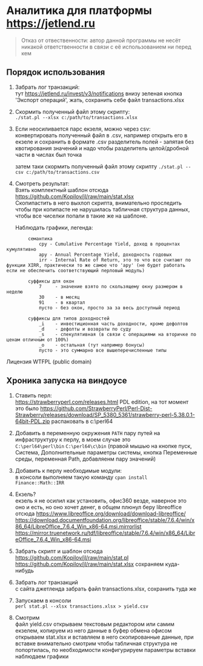 # Аналитика для платформы https://jetlend.ru

> Отказ от отвественности: автор данной программы не несёт никакой ответственности в связи с её использованием ни перед кем

## Порядок использования

1. Забрать лог транзакций:  
    тут https://jetlend.ru/invest/v3/notifications внизу зеленая кнопка 'Экспорт операций', жать, сохранить себе файл transactions.xlsx

2. Скормить полученный файл этому скрипту:  
    `./stat.pl --xlsx c:/path/to/transactions.xlsx`

3. Если неосиливается парс екзеля, можно через csv:  
    конвертировать полученный файл в .csv, например открыть его в екзеле и сохранить в формате .csv
    разделитель полей - запятая
    без квотирования значений
    и надо чтобы разделитель целой/дробной части в числах был точка

    затем таки скормить полученный файл этому скрипту
        `./stat.pl --csv c:/path/to/transactions.csv`

4. Смотреть результат:  
    Взять комплектный шаблон отсюда https://github.com/Kopilov/jl/raw/main/stat.xlsx  
    Cкопипастить в него выхлоп скрипта, внимательно проследить чтобы при копипасте не нарушилась табличная структура данных, чтобы все чиселки попали в такие же на шаблоне.

    Наблюдать графики, легенда:
```
        семантика
            cpy - Cumulative Percentage Yield, доход в процентах кумулятивно
            apy - Annual Percentage Yield, доходность годовых
            irr - Internal Rate of Return, это то что все считают по функции XIRR, практически то же самое что 'apy' (не будет работать если не обеспечить соответствующий перловый модуль)

        суффиксы для окон
            7     - значение взято по скользящему окну размером в неделю
            30    - в месяц
            91    - в квартал
            пусто - без окон, просто за за весь доступный период

        суффиксы для типов доходностей
            _i    - инвестиционная часть доходности, кроме дефолтов
            _d    - дефолты и возвраты по суду
            _s    - спекулятивная (в связи с операциями на вторичке по ценам отличным от 100%)
            _o    - остальная (тут например бонусы)
            пусто - это суммарно все вышеперечисленные типы
```

Лицензия WTFPL (public domain)

## Хроника запуска на виндоусе

1. Ставить перл:  
    https://strawberryperl.com/releases.html
    PDL edition, на тот момент это было https://github.com/StrawberryPerl/Perl-Dist-Strawberry/releases/download/SP_5380_5361/strawberry-perl-5.38.0.1-64bit-PDL.zip
    распаковать в c:\perl64

2. Добавить в переменную окружения `PATH` пару путей на инфраструктуру к перлу, в моем случае это  
    `C:\perl64\perl\bin`
    `C:\perl64\c\bin`
    (правой мышью на кнопке пуск, Система, Дополнительные параметры системы, кнопка Переменные среды, переменная Path, добавляенм пару значений)

3. Добавить к перлу необходимые модули:  
    в консоли выполняем такую команду
    `cpan install Finance::Math::IRR`

4. Екзель?  
    екзель я не осилил как установить, офис360 везде, наверное это оно и есть, но оно хочет денег, в общем плюнул
    беру libreoffice отсюда 
        https://www.libreoffice.org/download/download-libreoffice/
        https://download.documentfoundation.org/libreoffice/stable/7.6.4/win/x86_64/LibreOffice_7.6.4_Win_x86-64.msi.mirrorlist
        https://mirror.truenetwork.ru/tdf/libreoffice/stable/7.6.4/win/x86_64/LibreOffice_7.6.4_Win_x86-64.msi

5. Забрать скрипт и шаблон отсюда  
    https://github.com/Kopilov/jl/raw/main/stat.pl
    https://github.com/Kopilov/jl/raw/main/stat.xlsx
    сохраняем куда-нибудь

6. Забрать лог транзакций  
    с сайта джетленда забрать файл transactions.xlsx, сохранить туда же

7. Запускаем в консоли  
    `perl stat.pl --xlsx transactions.xlsx > yield.csv`

8. Смотрим  
    файл yield.csv открываем текстовым редактором или самим екзелем, копируем из него данные в буфер обмена
    офисом открываем stat.xlsx и вставляем в него скопированные данные, 
    при вставке внимательно смотрим чтобы табличная структура не попортилась, по необходимости конфигурируем параметры вставки
    наблюдаем графики
